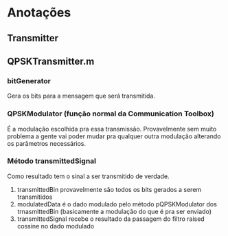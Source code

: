 # Anotações

## Transmitter

## QPSKTransmitter.m

### bitGenerator

Gera os bits para a mensagem que será transmitida.

### QPSKModulator (função normal da Communication Toolbox)

É a modulação escolhida pra essa transmissão. Provavelmente sem muito problema a gente vai poder mudar pra qualquer outra modulação alterando os parâmetros necessários.

### Método transmittedSignal

Como resultado tem o sinal a ser transmitido de verdade.

1. transmittedBin provavelmente são todos os bits gerados a serem transmitidos
2. modulatedData é o dado modulado pelo método pQPSKModulator dos trnasmittedBin (basicamente a modulação do que é pra ser enviado)
3. transmittedSignal recebe o resultado da passagem do filtro raised cossine no dado modulado
